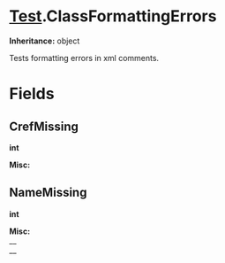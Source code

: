 # [Test](TableOfContents.Test.md).ClassFormattingErrors

**Inheritance:** object  

Tests formatting errors in xml comments.  

# Fields

## CrefMissing

**int**  

**Misc:**  
  

## NameMissing

**int**  

**Misc:**  
__  
__  

